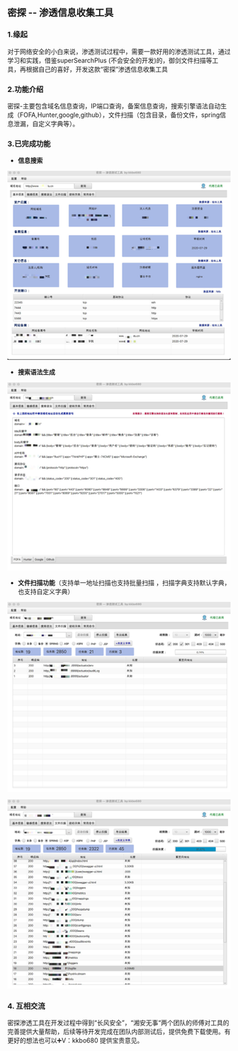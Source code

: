 ## 密探 -- 渗透信息收集工具

### 1.缘起

对于网络安全的小白来说，渗透测试过程中，需要一款好用的渗透测试工具，通过学习和实践，借鉴superSearchPlus (不会安全的开发)的，御剑文件扫描等工具，再根据自己的喜好，开发这款“密探”渗透信息收集工具

### 2.功能介绍

  密探-主要包含域名信息查询，IP端口查询，备案信息查询，搜索引擎语法自动生成（FOFA,Hunter,google,github），文件扫描（包含目录，备份文件，spring信息泄漏，自定义字典等）。

###  3.已完成功能

-   **信息搜索**

![image-20240403182940511](Readme.assets/image-20240403182940511.png)

-  **搜索语法生成**

![image-20240403183113954](Readme.assets/image-20240403183113954.png)

- **文件扫描功能**（支持单一地址扫描也支持批量扫描 ，扫描字典支持默认字典，也支持自定义字典）

![image-20240403183303948](Readme.assets/image-20240403183303948.png)

![image-20240403184154103](Readme.assets/image-20240403184154103.png)

### 4. 互相交流

 密探渗透工具在开发过程中得到“长风安全”，“湘安无事“两个团队的师傅对工具的完善提供大量帮助，后续等待开发完成在团队内部测试后，提供免费下载使用。有更好的想法也可以➕V：kkbo680  提供宝贵意见。 